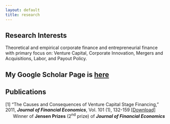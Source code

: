 ```yaml
---
layout: default
title: research
---
```


## Research Interests
Theoretical and empirical corporate finance and entrepreneurial finance with primary focus on: Venture Capital, Corporate Innovation, Mergers and Acquisitions, Labor, and Payout Policy.

## My Google Scholar Page is [here](http://scholar.google.com/citations?user=zcTvdvwAAAAJ&hl=en)
## Publications
[1]  “The Causes and Consequences of Venture Capital Stage Financing,” 2011, ***Journal of Financial Economics***, Vol. 101 (1), 132-159 [[Download]](http://papers.ssrn.com/sol3/papers.cfm?abstract_id=965803)
&nbsp;&nbsp;&nbsp;&nbsp;&nbsp;&nbsp;Winner of **Jensen Prizes** (2<sup>nd</sup> prize) of ***Journal of Financial Economics***
